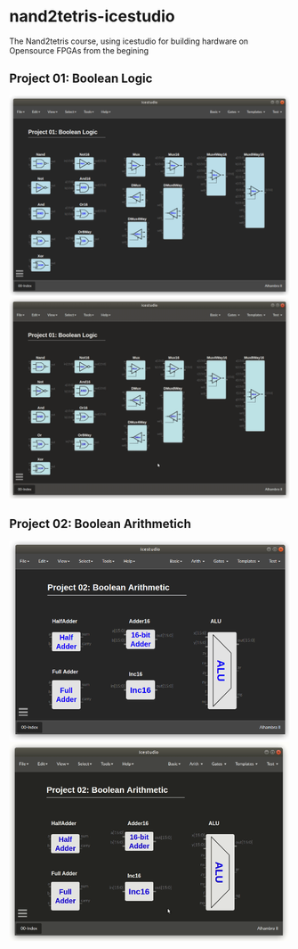 # nand2tetris-icestudio
The Nand2tetris course, using icestudio for building hardware on Opensource FPGAs from the begining

## Project 01: Boolean Logic

![](wiki/img/Nand2tetris-01-index.png)
![](wiki/img/Nand2tetris-01.gif)

## Project 02: Boolean Arithmetich

![](wiki/img/Nand2tetris-02-index.png)
![](wiki/img/Nand2tetris-02.gif)
